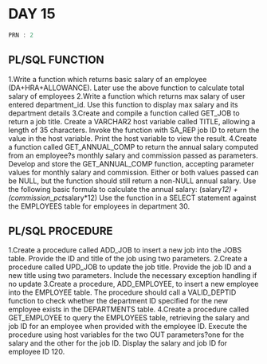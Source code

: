 # DAY 15
```C
PRN : 2
```

## PL/SQL FUNCTION

1.Write a function which returns basic salary of an employee (DA+HRA+ALLOWANCE). Later use the above function to calculate total salary of employees
2.Write a function which returns max salary of user entered department_id. Use this function to display max salary and its department details
3.Create and compile a function called GET_JOB to return a job title.
Create a VARCHAR2 host variable called TITLE, allowing a length of 35 characters. Invoke the function with SA_REP job ID to return the value in the host variable. Print the host variable to view the result.
4.Create a function called GET_ANNUAL_COMP to return the annual salary computed from an employee?s monthly salary and commission passed as parameters.
Develop and store the GET_ANNUAL_COMP function, accepting parameter values for monthly salary and commission. Either or both values passed can be NULL, but the function should still return a non-NULL annual salary. Use the following basic formula to calculate the annual salary:
(salary*12) + (commission_pct*salary*12)
Use the function in a SELECT statement against the EMPLOYEES table for employees in department 30.

## PL/SQL PROCEDURE
1.Create a procedure called ADD_JOB to insert a new job into the JOBS table. Provide the ID and title of the job using two parameters.
2.Create a procedure called UPD_JOB to update the job title. Provide the job ID and a new title using two parameters. Include the necessary exception handling if no update
3.Create a procedure, ADD_EMPLOYEE, to insert a new employee into the EMPLOYEE table. The procedure should call a VALID_DEPTID function to check whether the department ID specified for the new employee exists in the DEPARTMENTS table.
4.Create a procedure called GET_EMPLOYEE to query the EMPLOYEES table, retrieving the salary and job ID for an employee when provided with the employee ID. Execute the procedure using host variables for the two OUT parameters?one for
the salary and the other for the job ID. Display the salary and job ID for employee ID 120.